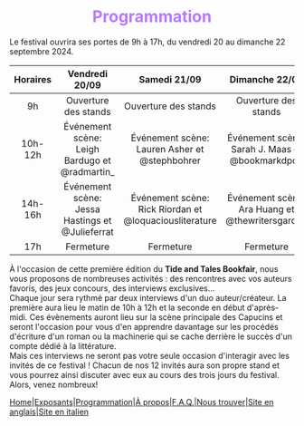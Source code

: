 # <center><font color='#B978FF'>Programmation</font></center> #

Le festival ouvrira ses portes de 9h à 17h, du vendredi 20 au dimanche 22 septembre 2024.  

|Horaires|Vendredi 20/09|Samedi 21/09|Dimanche 22/09|
|:----:|:----:|:----:|:----:|
|9h| Ouverture des stands| Ouverture des stands| Ouverture des stands|
|10h-12h|Événement scène: Leigh Bardugo et @radmartin_|Événement scène: Lauren Asher et @stephbohrer|Événement scène: Sarah J. Maas et @bookmarkdpod|
|14h-16h|Événement scène: Jessa Hastings et @Julieferrat|Événement scène: Rick Riordan et @loquaciousliterature|Événement scène: Ara Huang et @thewritersgarden|
|17h|Fermeture|Fermeture|Fermeture|

À l'occasion de cette première édition du **Tide and Tales Bookfair**, nous vous proposons de nombreuses activités : des rencontres avec vos auteurs favoris, des jeux concours, des interviews exclusives...  
Chaque jour sera rythmé par deux interviews d'un duo auteur/créateur. La première aura lieu le matin de 10h à 12h et la seconde en début d'après-midi. Ces évènements auront lieu sur la scène principale des Capucins et seront l'occasion pour vous d'en apprendre davantage sur les procédés d'écriture d'un roman ou la machinerie qui se cache derrière le succès d'un compte dédié à la littérature.  
Mais ces interviews ne seront pas votre seule occasion d'interagir avec les invités de ce festival ! Chacun de nos 12 invités aura son propre stand et vous pourrez ainsi discuter avec eux au cours des trois jours du festival.  
Alors, venez nombreux!

[Home](index.md)|[Exposants](Exposants.md)|[Programmation](Programmation.md)|[À propos](Aboutus.md)|[F.A.Q.](Questions.md)|[Nous trouver](Whereto.md)|[Site en anglais](../en/Programming.md)|[Site en italien](../it/Progtammation.md)

